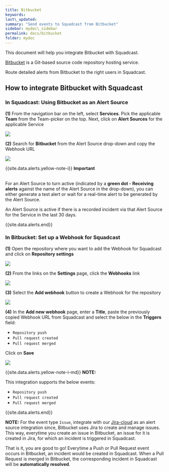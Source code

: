 ```yaml
---
title: Bitbucket
keywords: 
last\_updated: 
summary: "Send events to Squadcast from Bitbucket"
sidebar: mydoc\_sidebar
permalink: docs/bitbucket
folder: mydoc
---
```


This document will help you integrate Bitbucket with Squadcast.

[Bitbucket](https://bitbucket.org/) is a Git-based source code repository hosting service.

Route detailed alerts from Bitbucket to the right users in Squadcast.

## How to integrate Bitbucket with Squadcast

### In Squadcast: Using Bitbucket as an Alert Source

**(1)** From the navigation bar on the left, select **Services**. Pick the applicable **Team** from the Team-picker on the top. Next, click on **Alert Sources** for the applicable Service

![](../../.gitbook/assets/alert\_source\_1.png)

**(2)** Search for **Bitbucket** from the Alert Source drop-down and copy the Webhook URL

![](../../.gitbook/assets/bitbucket\_1.png)

{{site.data.alerts.yellow-note-i}}
<b>Important</b><br/><br/>
<p>For an Alert Source to turn active (indicated by a <b>green dot - Receiving alerts</b> against the name of the Alert Source in the drop-down), you can either generate a test alert or wait for a real-time alert to be generated by the Alert Source.</p>
<p>An Alert Source is active if there is a recorded incident via that Alert Source for the Service in the last 30 days.</p>
{{site.data.alerts.end}}

### In Bitbucket: Set up a Webhook for Squadcast

**(1)** Open the repository where you want to add the Webhook for Squadcast and click on **Repository settings**

![](../../.gitbook/assets/bitbucket\_2.png)

**(2)** From the links on the **Settings** page, click the **Webhooks** link

![](../../.gitbook/assets/bitbucket\_3.png)

**(3)** Select the **Add webhook** button to create a Webhook for the repository

![](../../.gitbook/assets/bitbucket\_4.png)

**(4)** In the **Add new webhook** page, enter a **Title**, paste the previously copied Webhook URL from Squadcast and select the below in the **Triggers** field:
- `Repository push`
- `Pull request created`
- `Pull request merged`

Click on **Save**

![](../../.gitbook/assets/bitbucket\_5.png)

{{site.data.alerts.yellow-note-i-md}}
**NOTE:** 

This integration supports the below events:
- `Repository push`
- `Pull request created`
- `Pull request merged`

{{site.data.alerts.end}}

**NOTE:** For the event type `Issue`, integrate with our [Jira-cloud](https://support.squadcast.com/docs/jira-cloud-alert-source) as an alert source integration since, Bitbucket uses Jira to create and manage issues. This way, everytime you create an issue in Bitbucket, an issue for it is created in Jira, for which an incident is triggered in Squadcast.

That is it, you are good to go! Everytime a Push or Pull Request event occurs in Bitbucket, an incident would be created in Squadcast. When a Pull Request is merged in Bitbucket, the corresponding incident in Squadcast will be **automatically resolved**.